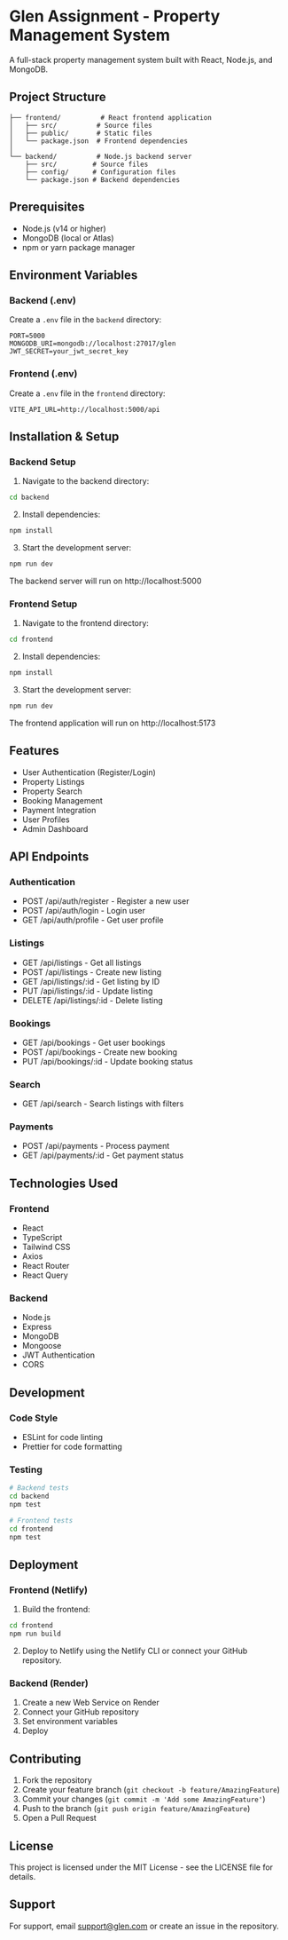 # Glen Assignment - Property Management System

A full-stack property management system built with React, Node.js, and MongoDB.

## Project Structure

```
├── frontend/          # React frontend application
│   ├── src/          # Source files
│   ├── public/       # Static files
│   └── package.json  # Frontend dependencies
│
└── backend/          # Node.js backend server
    ├── src/         # Source files
    ├── config/      # Configuration files
    └── package.json # Backend dependencies
```

## Prerequisites

- Node.js (v14 or higher)
- MongoDB (local or Atlas)
- npm or yarn package manager

## Environment Variables

### Backend (.env)
Create a `.env` file in the `backend` directory:
```
PORT=5000
MONGODB_URI=mongodb://localhost:27017/glen
JWT_SECRET=your_jwt_secret_key
```

### Frontend (.env)
Create a `.env` file in the `frontend` directory:
```
VITE_API_URL=http://localhost:5000/api
```

## Installation & Setup

### Backend Setup
1. Navigate to the backend directory:
```bash
cd backend
```

2. Install dependencies:
```bash
npm install
```

3. Start the development server:
```bash
npm run dev
```

The backend server will run on http://localhost:5000

### Frontend Setup
1. Navigate to the frontend directory:
```bash
cd frontend
```

2. Install dependencies:
```bash
npm install
```

3. Start the development server:
```bash
npm run dev
```

The frontend application will run on http://localhost:5173

## Features

- User Authentication (Register/Login)
- Property Listings
- Property Search
- Booking Management
- Payment Integration
- User Profiles
- Admin Dashboard

## API Endpoints

### Authentication
- POST /api/auth/register - Register a new user
- POST /api/auth/login - Login user
- GET /api/auth/profile - Get user profile

### Listings
- GET /api/listings - Get all listings
- POST /api/listings - Create new listing
- GET /api/listings/:id - Get listing by ID
- PUT /api/listings/:id - Update listing
- DELETE /api/listings/:id - Delete listing

### Bookings
- GET /api/bookings - Get user bookings
- POST /api/bookings - Create new booking
- PUT /api/bookings/:id - Update booking status

### Search
- GET /api/search - Search listings with filters

### Payments
- POST /api/payments - Process payment
- GET /api/payments/:id - Get payment status

## Technologies Used

### Frontend
- React
- TypeScript
- Tailwind CSS
- Axios
- React Router
- React Query

### Backend
- Node.js
- Express
- MongoDB
- Mongoose
- JWT Authentication
- CORS

## Development

### Code Style
- ESLint for code linting
- Prettier for code formatting

### Testing
```bash
# Backend tests
cd backend
npm test

# Frontend tests
cd frontend
npm test
```

## Deployment

### Frontend (Netlify)
1. Build the frontend:
```bash
cd frontend
npm run build
```

2. Deploy to Netlify using the Netlify CLI or connect your GitHub repository.

### Backend (Render)
1. Create a new Web Service on Render
2. Connect your GitHub repository
3. Set environment variables
4. Deploy

## Contributing

1. Fork the repository
2. Create your feature branch (`git checkout -b feature/AmazingFeature`)
3. Commit your changes (`git commit -m 'Add some AmazingFeature'`)
4. Push to the branch (`git push origin feature/AmazingFeature`)
5. Open a Pull Request

## License

This project is licensed under the MIT License - see the LICENSE file for details.

## Support

For support, email support@glen.com or create an issue in the repository.

```
